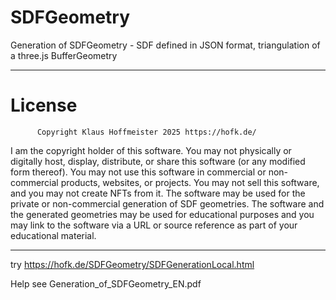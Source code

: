 # SDFGeometry
Generation of SDFGeometry - SDF defined in JSON format,  triangulation of a three.js BufferGeometry
____________________________________________________________________________________________________
# License 

          Copyright Klaus Hoffmeister 2025 https://hofk.de/
 
  I am the copyright holder of this software.
  You may not physically or digitally host, display, distribute, or share this software (or any modified form thereof).
  You may not use this software in commercial or non-commercial products, websites, or projects.
  You may not sell this software, and you may not create NFTs from it.
  The software may be used for the private or non-commercial generation of SDF geometries.
  The software and the generated geometries may be used for educational purposes
      and you may link to the software via a URL or source reference as part of your educational material.
____________________________________________________________________________________________________

 try https://hofk.de/SDFGeometry/SDFGenerationLocal.html

 Help see Generation_of_SDFGeometry_EN.pdf

